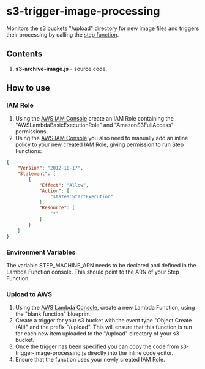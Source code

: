 # s3-trigger-image-processing

Monitors the s3 buckets "/upload" directory for new image files and triggers their processing by calling the [step function](https://github.com/markwest1972/smart-security-camera/tree/master/aws-step-functions).

## Contents

1. **s3-archive-image.js** - source code.

## How to use

### IAM Role

1. Using the [AWS IAM Console](https://aws.amazon.com/console/) create an IAM Role containing the "AWSLambdaBasicExecutionRole" and "AmazonS3FullAccess" permissions. 
2. Using the [AWS IAM Console](https://aws.amazon.com/console/) you also need to manually add an inline policy to your new created IAM Role, giving permission to run Step Functions:
```json
{
    "Version": "2012-10-17",
    "Statement": [
        {
            "Effect": "Allow",
            "Action": [
                "states:StartExecution"
            ],
            "Resource": [
                "*"
            ]
        }
    ]
}
```

### Environment Variables

The variable STEP_MACHINE_ARN needs to be declared and defined in the Lambda Function console.  This should point to the ARN of your Step Function. 

### Upload to AWS

1. Using the [AWS Lambda Console](https://aws.amazon.com/lambda), create a new Lambda Function, using the "blank function" blueprint.
2. Create a trigger for your s3 bucket with the event type "Object Create (All)" and the prefix "/upload".  This will ensure that this function is run for each new item uploaded to the "/upload" directory of your s3 bucket.
3. Once the trigger has been specified you can copy the code from s3-trigger-image-processing.js directly into the inline code editor.
4. Ensure that the function uses your newly created IAM Role.
